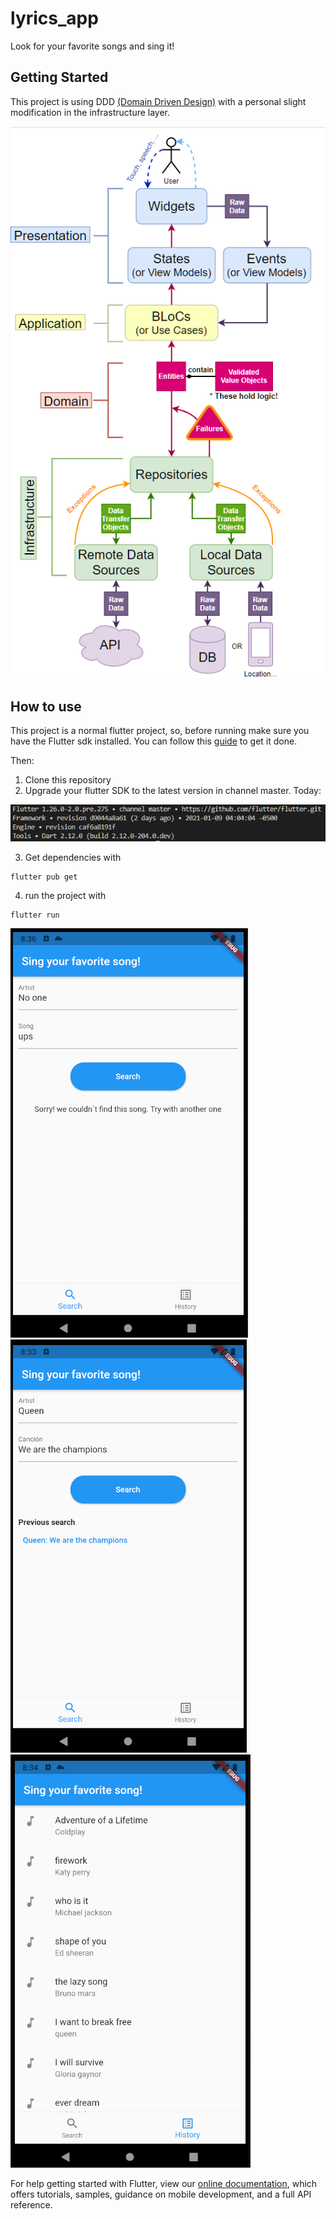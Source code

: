 # lyrics_app

Look for your favorite songs and sing it!

## Getting Started

This project is using DDD [(Domain Driven Design)](https://resocoder.com/2020/03/09/flutter-firebase-ddd-course-1-domain-driven-design-principles/) with a personal slight modification in the infrastructure layer.

![DDD](./assets/images/readme/DDD.png)


## How to use

This project is a normal flutter project, so, before running make sure you have the Flutter sdk installed. You can follow this [guide](https://flutter.dev/docs/get-started/install) to get it done.

Then:

1. Clone this repository
2. Upgrade your flutter SDK to the latest version in channel master. Today:

![version](./assets/images/readme/flutter_version.png)

3. Get dependencies with 
```
flutter pub get
```
4. run the project with
```
flutter run
```

![song_not_found](./assets/images/readme/song_not_found.png)
![after_successful_search](./assets/images/readme/after_successful_search.png)
![version](./assets/images/readme/history.png)



For help getting started with Flutter, view our
[online documentation](https://flutter.dev/docs), which offers tutorials,
samples, guidance on mobile development, and a full API reference.
